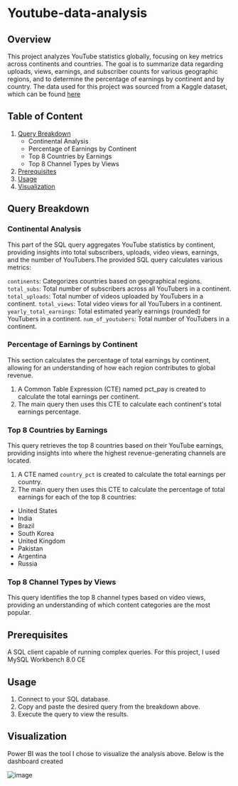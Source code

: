 # Youtube-data-analysis

## Overview
This project analyzes YouTube statistics globally, focusing on key metrics across continents and countries. The goal is to summarize data regarding uploads, views, earnings, and subscriber counts for various geographic regions, and to determine the percentage of earnings by continent and by country. The data used for this project was sourced from a Kaggle dataset, which can be found [here](https://www.kaggle.com/datasets/nelgiriyewithana/global-youtube-statistics-2023)

## Table of Content
1. [Query Breakdown](#QueryBreakdown)
   * Continental Analysis
   * Percentage of Earnings by Continent
   * Top 8 Countries by Earnings
   * Top 8 Channel Types by Views
2. [Prerequisites](#Prerequisites)
3. [Usage](#Usage)
4. [Visualization](#Visualization) 
## Query Breakdown

### Continental Analysis

This part of the SQL query aggregates YouTube statistics by continent, providing insights into total subscribers, uploads, video views, earnings, and the number of YouTubers.The provided SQL query calculates various metrics:

`continents`: Categorizes countries based on geographical regions.
`total_subs`: Total number of subscribers across all YouTubers in a continent.
`total_uploads`: Total number of videos uploaded by YouTubers in a continent.
`total_views`: Total video views for all YouTubers in a continent.
`yearly_total_earnings`: Total estimated yearly earnings (rounded) for YouTubers in a continent.
`num_of_youtubers`: Total number of YouTubers in a continent.

### Percentage of Earnings by Continent
This section calculates the percentage of total earnings by continent, allowing for an understanding of how each region contributes to global revenue.
1. A Common Table Expression (CTE) named pct_pay is created to calculate the total earnings per continent.
2. The main query then uses this CTE to calculate each continent's total earnings percentage.

### Top 8 Countries by Earnings
This query retrieves the top 8 countries based on their YouTube earnings, providing insights into where the highest revenue-generating channels are located.
1. A CTE named `country_pct` is created to calculate the total earnings per country.
2. The main query then uses this CTE to calculate the percentage of total earnings for each of the top 8 countries:
 - United States
 - India
 - Brazil
 - South Korea
 - United Kingdom
 - Pakistan
 - Argentina
 - Russia

### Top 8 Channel Types by Views
This query identifies the top 8 channel types based on video views, providing an understanding of which content categories are the most popular.

## Prerequisites
A SQL client capable of running complex queries. For this project, I used MySQL Workbench 8.0 CE

## Usage
1. Connect to your SQL database.
2. Copy and paste the desired query from the breakdown above.
3. Execute the query to view the results.

## Visualization
Power BI was the tool I chose to visualize the analysis above. Below is the dashboard created


![image](https://github.com/user-attachments/assets/f03c7c7e-0901-4025-8f48-cacab2dcf388)

